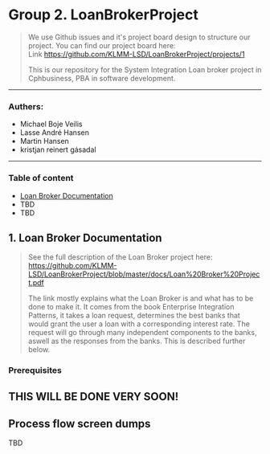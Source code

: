 # Group 2. LoanBrokerProject
> We use Github issues and it's project board design to structure our project. You can find our project board here:<br/>
> Link https://github.com/KLMM-LSD/LoanBrokerProject/projects/1
>
> This is our repository for the System Integration Loan broker project in Cphbusiness, PBA in software development.

---

### Authers:
 - Michael Boje Veilis
 - Lasse André Hansen
 - Martin Hansen
 - kristjan reinert gásadal

---

### Table of content
- [Loan Broker Documentation](#Loan-Broker-Documentation)
- TBD
- TBD

## 1. Loan Broker Documentation
> See the full description of the Loan Broker project here: https://github.com/KLMM-LSD/LoanBrokerProject/blob/master/docs/Loan%20Broker%20Project.pdf
> 
> The link mostly explains what the Loan Broker is and what has to be done to make it.
> It comes from the book Enterprise Integration Patterns, it takes a loan request, determines the best banks that would grant the user a loan with a corresponding interest rate. The request will go through many independent components to the banks, aswell as the responses from the banks. This is described further below.

### Prerequisites

## THIS WILL BE DONE VERY SOON!

## Process flow screen dumps
TBD
